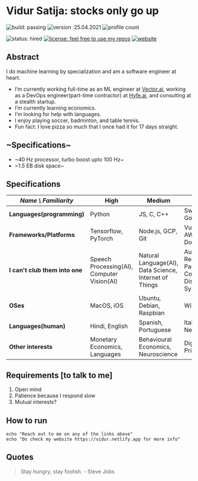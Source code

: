 # Vidur Satija: stocks only go up
![build: passing](https://img.shields.io/badge/build-passing-success)
![version :25.04.2021](https://img.shields.io/badge/version-22.04.2021-informational)
![profile count](https://komarev.com/ghpvc/?username=vidursatija&color=red)

![status: hired](https://img.shields.io/badge/status-hired-green)
[![license: feel free to use my repos](https://img.shields.io/badge/license-feel%20free%20to%20use%20my%20repos-success)](https://github.com/vidursatija)
[![website](https://img.shields.io/badge/website-informational)](https://vidura.dev)
<!-- [![~Twitter:~](https://img.shields.io/twitter/follow/?style=social)](https://twitter.com/) 
[![GitHub vidursatija](https://img.shields.io/github/followers/vidursatija?label=follow&style=social)](https://github.com/vidursatija) -->

## Abstract
I do machine learning by specialization and am a software engineer at heart.
- I’m currently working full-time as an ML engineer at [Vector.ai](https://vector.ai), working as a DevOps engineer(part-time contractor) at [Hyfe.ai](https://hyfeapp.com), and consulting at a stealth startup. 
- I’m currently learning economics.
- I’m looking for help with languages.
- I enjoy playing soccer, badminton, and table tennis.
- Fun fact: I love pizza so much that I once had it for 17 days straight.


## ~Specifications~
- ~40 Hz processor, turbo boost upto 100 Hz~
- ~1.5 EB disk space~


## Specifications
| *Name \ Familiarity* | High | Medium | Low |
| --------------- | --------------- | --------------- | ------------- |
| **Languages(programming)** | Python | JS, C, C++ | Swift, Java, Go |
| **Frameworks/Platforms** | Tensorflow, PyTorch | Node.js, GCP, Git | Vue.js, AWS, Docker |
| **I can't club them into one** | Speech Processing(AI), Computer Vision(AI) | Natural Language(AI), Data Science, Internet of Things | Augmented Reality, Parallel Computing, Distributed Systems |
| **OSes** | MacOS, iOS | Ubuntu, Debian, Raspbian | Windows |
| **Languages(human)** | Hindi, English | Spanish, Portuguese | Italian // New: Latin  |
| **Other interests** | Monetary Economics, Languages | Behavioural Economics, Neuroscience | Digital Privacy |

## Requirements [to talk to me]
1. Open mind
2. Patience because I respond slow
3. Mutual interests?

## How to run
```shell
echo "Reach out to me on any of the links above"
echo "Do check my website https://vidur.netlify.app for more info"
```

## Quotes
> Stay hungry, stay foolish. - Steve Jobs
